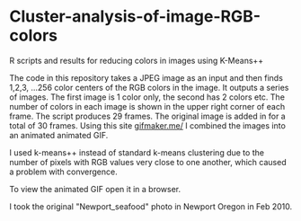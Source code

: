 Cluster-analysis-of-image-RGB-colors
====================================

R scripts and results for reducing colors in images using K-Means++ 

The code in this repository takes a JPEG image as an input and then finds 1,2,3, ...256 color centers of the RGB colors in the image.  It outputs a series of images. The first image is 1 color only, the second has 2 colors etc.  The number of colors in each image is shown in the upper right corner of each frame.  The script produces 29 frames.  The original image is added in for a total of 30 frames.  Using this site <a href="http://gifmaker.me/" rel="nofollow">gifmaker.me/</a> I combined the images into an animated animated GIF.

I used k-means++ instead of standard k-means clustering due to the number of pixels with RGB values very close to one another, which caused a problem with convergence.

To view the animated GIF open it in a browser.

I took the original "Newport_seafood" photo in Newport Oregon in Feb 2010.
